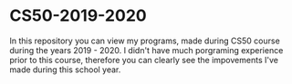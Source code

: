 # CS50-2019-2020

In this repository you can view my programs, made during CS50 course during the years 2019 - 2020.
I didn't have much porgraming experience prior to this course, therefore you can clearly see the impovements I've made during this school year.
